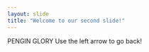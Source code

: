 ```yaml
---
layout: slide
title: "Welcome to our second slide!"
---
```

PENGIN GLORY
Use the left arrow to go back!
